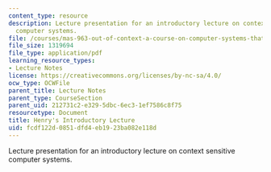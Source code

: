 ```yaml
---
content_type: resource
description: Lecture presentation for an introductory lecture on context sensitive
  computer systems.
file: /courses/mas-963-out-of-context-a-course-on-computer-systems-that-adapt-to-and-learn-from-context-fall-2001/fcdf122d0851dfd4eb1923ba082e118d_sld0013.pdf
file_size: 1319694
file_type: application/pdf
learning_resource_types:
- Lecture Notes
license: https://creativecommons.org/licenses/by-nc-sa/4.0/
ocw_type: OCWFile
parent_title: Lecture Notes
parent_type: CourseSection
parent_uid: 212731c2-e329-5dbc-6ec3-1ef7586c8f75
resourcetype: Document
title: Henry's Introductory Lecture
uid: fcdf122d-0851-dfd4-eb19-23ba082e118d
---
```

Lecture presentation for an introductory lecture on context sensitive computer systems.